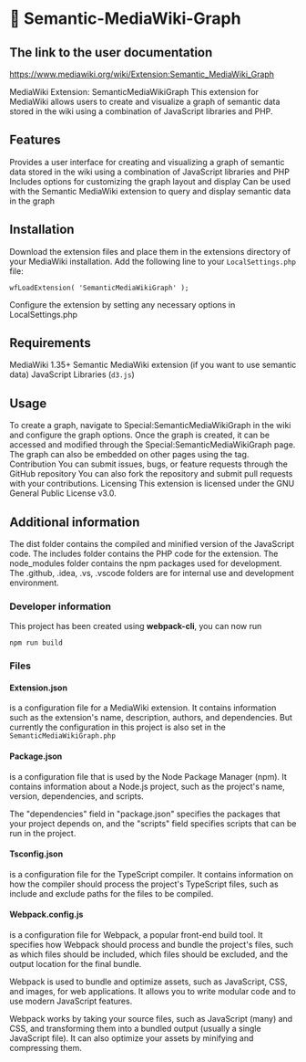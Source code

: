 # 🚀 Semantic-MediaWiki-Graph

## The link to the user documentation

https://www.mediawiki.org/wiki/Extension:Semantic_MediaWiki_Graph

MediaWiki Extension: SemanticMediaWikiGraph
This extension for MediaWiki allows users to create and visualize a graph of semantic data stored in the wiki using a combination of JavaScript libraries and PHP.

## Features

Provides a user interface for creating and visualizing a graph of semantic data stored in the wiki using a combination of JavaScript libraries and PHP
Includes options for customizing the graph layout and display
Can be used with the Semantic MediaWiki extension to query and display semantic data in the graph

## Installation

Download the extension files and place them in the extensions directory of your MediaWiki installation.
Add the following line to your `LocalSettings.php` file:
```
wfLoadExtension( 'SemanticMediaWikiGraph' );
```

Configure the extension by setting any necessary options in LocalSettings.php

## Requirements

MediaWiki 1.35+
Semantic MediaWiki extension (if you want to use semantic data)
JavaScript Libraries (`d3.js`)

## Usage

To create a graph, navigate to Special:SemanticMediaWikiGraph in the wiki and configure the graph options.
Once the graph is created, it can be accessed and modified through the Special:SemanticMediaWikiGraph page.
The graph can also be embedded on other pages using the <semanticmediawikigraph> tag.
Contribution
You can submit issues, bugs, or feature requests through the GitHub repository
You can also fork the repository and submit pull requests with your contributions.
Licensing
This extension is licensed under the GNU General Public License v3.0.

## Additional information

The dist folder contains the compiled and minified version of the JavaScript code.
The includes folder contains the PHP code for the extension.
The node_modules folder contains the npm packages used for development.
The .github, .idea, .vs, .vscode folders are for internal use and development environment.


### Developer information
This project has been created using **webpack-cli**, you can now run

```
npm run build
```

### Files

#### Extension.json 
is a configuration file for a MediaWiki extension. It contains information such as the extension's name, description, authors, and dependencies.
But currently the configuration in this project is also set in the `SemanticMediaWikiGraph.php` 

#### Package.json
is a configuration file that is used by the Node Package Manager (npm). It contains information about a Node.js project, such as the project's name, version, dependencies, and scripts.

The "dependencies" field in "package.json" specifies the packages that your project depends on, and the "scripts" field specifies scripts that can be run in the project.

#### Tsconfig.json
is a configuration file for the TypeScript compiler. It contains information on how the compiler should process the project's TypeScript files, such as include and exclude paths for the files to be compiled.

#### Webpack.config.js
is a configuration file for Webpack, a popular front-end build tool. It specifies how Webpack should process and bundle the project's files, such as which files should be included, which files should be excluded, and the output location for the final bundle.

Webpack is used to bundle and optimize assets, such as JavaScript, CSS, and images, for web applications. It allows you to write modular code and to use modern JavaScript features.

Webpack works by taking your source files, such as JavaScript (many) and CSS, and transforming them into a bundled output (usually a single JavaScript file). It can also optimize your assets by minifying and compressing them.